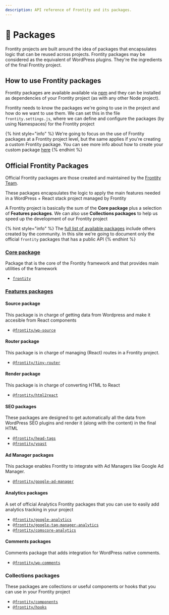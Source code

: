 ```yaml
---
description: API reference of Frontity and its packages.
---
```


# 🍱 Packages

Frontity projects are built around the idea of packages that encapsulates logic that can be reused across projects. Frontity packages may be considered as the equivalent of WordPress plugins. They're the ingredients of the final Frontity project.

## How to use Frontity packages

Frontity packages are available available via [npm](https://www.npmjs.com/search?q=keywords:frontity) and they can be installed as dependencies of your Frontity project \(as with any other Node project\).

Frontity needs to know the packages we're going to use in the project and how do we want to use them. We can set this in the file `frontity.settings.js`, where we can define and configure the packages \(by using Namespaces\) for the Frontity project

{% hint style="info" %}
We're going to focus on the use of Frontity packages at a Frontity project level, but the same applies if you're creating a custom Frontity package. You can see more info about how to create your custom package [here](./)
{% endhint %}

## Official Frontity Packages

Official Frontity packages are those created and maintained by the [Frontity Team](https://frontity.org/about-us/).

These packages encapsulates the logic to apply the main features needed in a WordPress + React stack project managed by Frontity

A Frontity project is basically the sum of the **Core package** plus a selection of **Features packages**. We can also use **Collections packages** to help us speed up the development of our Frontity project

{% hint style="info" %}
The [full list of available packages](https://www.npmjs.com/search?q=keywords:frontity) include others created by the community. In this site we're going to document only the official `frontity` packages that has a public API
{% endhint %}

### [Core package](core-package/)

Package that is the core of the Frontity framework and that provides main utilities of the framework

* [`frontity`](core-package/frontity.md)

### [Features packages](features-packages/)

#### Source package

This package is in charge of getting data from Wordpress and make it accesible from React components

* [`@frontity/wp-source`](features-packages/wp-source.md)

#### Router package

This package is in charge of managing \(React\) routes in a Frontity project.

* [`@frontity/tiny-router`](features-packages/tiny-router.md)

#### Render package

This package is in charge of converting HTML to React

* [`@frontity/html2react`](features-packages/html2react.md)

#### SEO packages

These packages are designed to get automatically all the data from WordPress SEO plugins and render it \(along with the content\) in the final HTML

* [`@frontity/head-tags`](features-packages/head-tags.md)
* [`@frontity/yoast`](features-packages/yoast.md)

#### Ad Manager packages

This package enables Frontity to integrate with Ad Managers like Google Ad Manager.

* [`@frontity/google-ad-manager`](features-packages/google-ad-manager.md)

#### Analytics packages

A set of official Analytics Frontity packages that you can use to easily add analytics tracking in your project

* [`@frontity/google-analytics`](features-packages/analytics/google-analytics.md)
* [`@frontity/google-tag-manager-analytics`](features-packages/analytics/google-tag-manager-analytics.md)
* [`@frontity/comscore-analytics`](features-packages/analytics/comscore-analytics.md)

#### Comments packages

Comments package that adds integration for WordPress native comments.

* [`@frontity/wp-comments`](features-packages/wp-comments.md)

### Collections packages

These packages are collections or useful components or hooks that you can use in your Frontity project

* [`@frontity/components`](collections-packages/components.md)
* [`@frontity/hooks`](collections-packages/hooks/)

